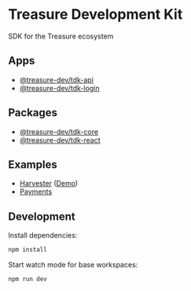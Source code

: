 # Treasure Development Kit

SDK for the Treasure ecosystem

## Apps

- [@treasure-dev/tdk-api](./apps/api)
- [@treasure-dev/tdk-login](./apps/login)

## Packages

- [@treasure-dev/tdk-core](./packages/core)
- [@treasure-dev/tdk-react](./packages/react)

## Examples

- [Harvester](./examples/harvester) ([Demo](https://tdk-examples-harvester.vercel.app))
- [Payments](./examples/payments)

## Development

Install dependencies:

```bash
npm install
```

Start watch mode for base workspaces:

```bash
npm run dev
```
